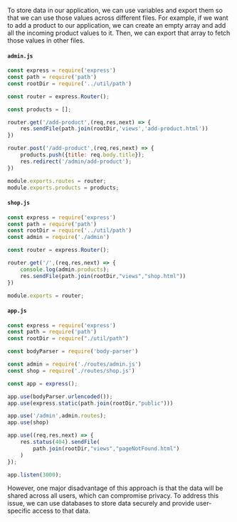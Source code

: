 To store data in our application, we can use variables and export them so that we can use those values across different files. For example, if we want to add a product to our application, we can create an empty array and add all the incoming product values to it. Then, we can export that array to fetch those values in other files.

#### `admin.js`
```js
const express = require('express')
const path = require('path')
const rootDir = require('../util/path')

const router = express.Router();

const products = [];

router.get('/add-product',(req,res,next) => {
	res.sendFile(path.join(rootDir,'views','add-product.html'))
})

router.post('/add-product',(req,res,next) => {
    products.push({title: req.body.title});
    res.redirect('/admin/add-product');
})

module.exports.routes = router;
module.exports.products = products;
```
#### `shop.js`
```js
const express = require('express')
const path = require('path')
const rootDir = require('../util/path')
const admin = require('./admin')

const router = express.Router();

router.get('/',(req,res,next) => {
	console.log(admin.products);
    res.sendFile(path.join(rootDir,"views","shop.html"))
})

module.exports = router;
```
#### `app.js`
```js
const express = require('express')
const path = require('path')
const rootDir = require("./util/path")

const bodyParser = require('body-parser')

const admin = require('./routes/admin.js')
const shop = require('./routes/shop.js')

const app = express();

app.use(bodyParser.urlencoded());
app.use(express.static(path.join(rootDir,"public")))

app.use('/admin',admin.routes);
app.use(shop)

app.use((req,res,next) => {
    res.status(404).sendFile(
	    path.join(rootDir,"views","pageNotFound.html")
	)
});

app.listen(3000);
```

However, one major disadvantage of this approach is that the data will be shared across all users, which can compromise privacy. To address this issue, we can use databases to store data securely and provide user-specific access to that data.